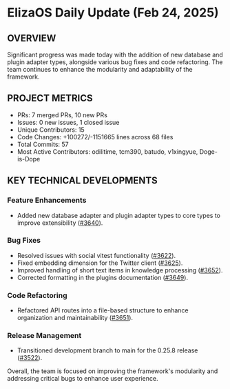 # ElizaOS Daily Update (Feb 24, 2025)

## OVERVIEW 
Significant progress was made today with the addition of new database and plugin adapter types, alongside various bug fixes and code refactoring. The team continues to enhance the modularity and adaptability of the framework.

## PROJECT METRICS
- PRs: 7 merged PRs, 10 new PRs
- Issues: 0 new issues, 1 closed issue
- Unique Contributors: 15
- Code Changes: +100272/-1151665 lines across 68 files
- Total Commits: 57
- Most Active Contributors: odilitime, tcm390, batudo, v1xingyue, Doge-is-Dope

## KEY TECHNICAL DEVELOPMENTS

### Feature Enhancements
- Added new database adapter and plugin adapter types to core types to improve extensibility ([#3640](https://github.com/elizaos/eliza/pull/3640)).

### Bug Fixes
- Resolved issues with social vitest functionality ([#3622](https://github.com/elizaos/eliza/pull/3622)).
- Fixed embedding dimension for the Twitter client ([#3625](https://github.com/elizaos/eliza/pull/3625)).
- Improved handling of short text items in knowledge processing ([#3652](https://github.com/elizaos/eliza/pull/3652)).
- Corrected formatting in the plugins documentation ([#3649](https://github.com/elizaos/eliza/pull/3649)).

### Code Refactoring
- Refactored API routes into a file-based structure to enhance organization and maintainability ([#3651](https://github.com/elizaos/eliza/pull/3651)). 

### Release Management
- Transitioned development branch to main for the 0.25.8 release ([#3522](https://github.com/elizaos/eliza/pull/3522)). 

Overall, the team is focused on improving the framework's modularity and addressing critical bugs to enhance user experience.